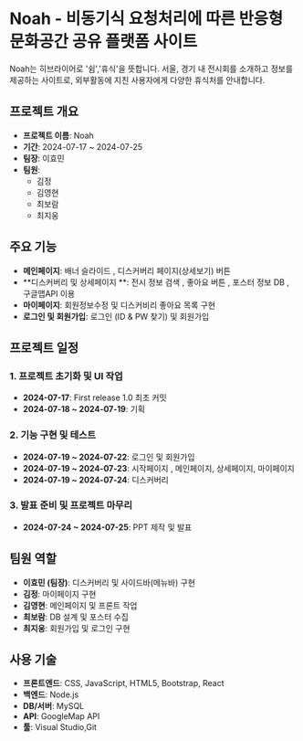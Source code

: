 # Noah - 비동기식 요청처리에 따른 반응형 문화공간 공유 플랫폼 사이트

Noah는 히브라이어로 '쉼','휴식'을 뜻합니다. 서울, 경기 내 전시회를 소개하고 정보를 제공하는 사이트로, 외부활동에 지친 사용자에게 다양한 휴식처를 안내합니다.

## 프로젝트 개요

- **프로젝트 이름**: Noah
- **기간**: 2024-07-17 ~ 2024-07-25
- **팀장**: 이효민
- **팀원**:
  - 김정
  - 김영현
  - 최보람
  - 최지웅

## 주요 기능

- **메인페이지**: 배너 슬라이드 , 디스커버리 페이지(상세보기) 버튼
- **디스커버리 및 상세페이지 **: 전시 정보 검색 , 좋아요 버튼 , 포스터 정보 DB , 구글맵API 이용
- **마이페이지**: 회원정보수정 및 디스커비리 좋아요 목록 구현
- **로그인 및 회원가입**: 로그인 (ID & PW 찾기) 및 회원가입

## 프로젝트 일정

### 1. 프로젝트 초기화 및 UI 작업
- **2024-07-17**: First release 1.0 최초 커밋 
- **2024-07-18 ~ 2024-07-19**: 기획

### 2. 기능 구현 및 테스트
- **2024-07-19 ~ 2024-07-22**: 로그인 및 회원가입
- **2024-07-19 ~ 2024-07-23**: 시작페이지 , 메인페이지, 상세페이지, 마이페이지
- **2024-07-19 ~ 2024-07-24**: 디스커버리

### 3. 발표 준비 및 프로젝트 마무리
- **2024-07-24 ~ 2024-07-25**: PPT 제작 및 발표

## 팀원 역할

- **이효민 (팀장)**: 디스커버리 및 사이드바(메뉴바) 구현
- **김정**: 마이페이지 구현
- **김영현**: 메인페이지 및 프론트 작업
- **최보람**: DB 설계 및 포스터 수집 
- **최지웅**: 회원가입 및 로그인 구현

## 사용 기술

- **프론트엔드**: CSS, JavaScript, HTML5, Bootstrap, React
- **백엔드**: Node.js
- **DB/서버**: MySQL
- **API**: GoogleMap API
- **툴**: Visual Studio,Git
